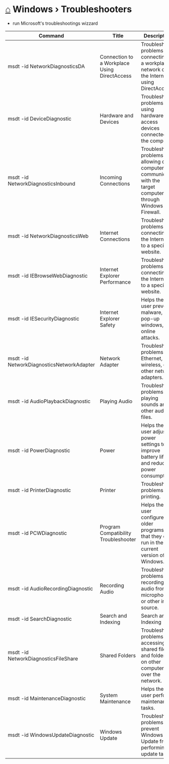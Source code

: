 # [⌂](../README.md) Windows › Troubleshooters
- run Microsoft's troubleshootings wizzard

Command | Title | Description
--- | --- | ---
msdt -id NetworkDiagnosticsDA | Connection to a Workplace Using DirectAccess | Troubleshoots problems connecting to a workplace network over the Internet using DirectAccess.
msdt -id DeviceDiagnostic | Hardware and Devices | Troubleshoots problems using hardware and access devices connected to the computer.
msdt -id NetworkDiagnosticsInbound | Incoming Connections | Troubleshoots problems with allowing other computers to communicate with the target computer through Windows Firewall.
msdt -id NetworkDiagnosticsWeb | Internet Connections | Troubleshoots problems connecting to the Internet or to a specific website.
msdt -id IEBrowseWebDiagnostic | Internet Explorer Performance | Troubleshoots problems connecting to the Internet or to a specific website.
msdt -id IESecurityDiagnostic | Internet Explorer Safety | Helps the user prevent malware, pop-up windows, and online attacks.
msdt -id NetworkDiagnosticsNetworkAdapter | Network Adapter | Troubleshoots problems with Ethernet, wireless, or other network adapters.
msdt -id AudioPlaybackDiagnostic | Playing Audio | Troubleshoots problems playing sounds and other audio files.
msdt -id PowerDiagnostic | Power | Helps the user adjust power settings to improve battery life and reduce power consumption.
msdt -id PrinterDiagnostic | Printer | Troubleshoots problems printing.
msdt -id PCWDiagnostic | Program Compatibility Troubleshooter | Helps the user configure older programs so that they can run in the current version of Windows.
msdt -id AudioRecordingDiagnostic | Recording Audio | Troubleshoots problems recording audio from a microphone or other input source.
msdt -id SearchDiagnostic | Search and Indexing | Search and Indexing
msdt -id NetworkDiagnosticsFileShare | Shared Folders | Troubleshoots problems accessing shared files and folders on other computers over the network.
msdt -id MaintenanceDiagnostic | System Maintenance | Helps the user perform maintenance tasks.
msdt -id WindowsUpdateDiagnostic | Windows Update | Troubleshoots problems that prevent Windows Update from performing update tasks.